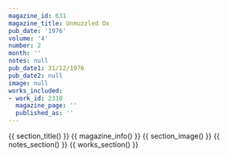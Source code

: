 ```yaml
---
magazine_id: 631
magazine_title: Unmuzzled Ox
pub_date: '1976'
volume: '4'
number: 2
month: ''
notes: null
pub_date1: 31/12/1976
pub_date2: null
image: null
works_included:
- work_id: 2310
  magazine_page: ''
  published_as: ''
---
```


{{ section_title() }}
{{ magazine_info() }}
{{ section_image() }}
{{ notes_section() }}
{{ works_section() }}
